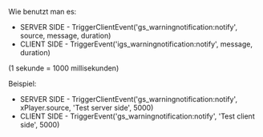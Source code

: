 Wie benutzt man es:
- SERVER SIDE - TriggerClientEvent('gs_warningnotification:notify', source, message, duration)
- CLIENT SIDE - TriggerEvent('igs_warningnotification:notify', message, duration)

 (1 sekunde = 1000 millisekunden)

Beispiel:
- SERVER SIDE - TriggerClientEvent('gs_warningnotification:notify', xPlayer.source, 'Test server side', 5000)
- CLIENT SIDE - TriggerEvent('gs_warningnotification:notify', 'Test client side', 5000)
